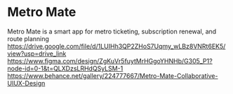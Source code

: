# Metro Mate
Metro Mate is a smart app for metro ticketing, subscription renewal, and route planning
https://drive.google.com/file/d/1LUIHh3QP2ZHoS7Uqmy_wLBz8VNRt6EK5/view?usp=drive_link
https://www.figma.com/design/ZgKuVr5fuytMrHGgoYHNHb/G305_P1?node-id=0-1&t=QLXDzsLRHdQSyLSM-1
https://www.behance.net/gallery/224777667/Metro-Mate-Collaborative-UIUX-Design
